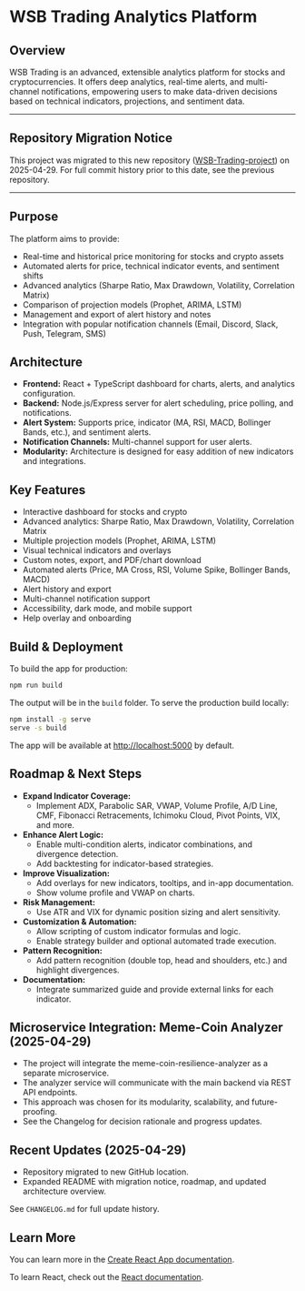# WSB Trading Analytics Platform

## Overview

WSB Trading is an advanced, extensible analytics platform for stocks and cryptocurrencies. It offers deep analytics, real-time alerts, and multi-channel notifications, empowering users to make data-driven decisions based on technical indicators, projections, and sentiment data.

---

## Repository Migration Notice

This project was migrated to this new repository ([WSB-Trading-project](https://github.com/elithaxxor/WSB-Trading-project.git)) on 2025-04-29. For full commit history prior to this date, see the previous repository.

---

## Purpose

The platform aims to provide:

- Real-time and historical price monitoring for stocks and crypto assets
- Automated alerts for price, technical indicator events, and sentiment shifts
- Advanced analytics (Sharpe Ratio, Max Drawdown, Volatility, Correlation Matrix)
- Comparison of projection models (Prophet, ARIMA, LSTM)
- Management and export of alert history and notes
- Integration with popular notification channels (Email, Discord, Slack, Push, Telegram, SMS)

## Architecture

- **Frontend:** React + TypeScript dashboard for charts, alerts, and analytics configuration.
- **Backend:** Node.js/Express server for alert scheduling, price polling, and notifications.
- **Alert System:** Supports price, indicator (MA, RSI, MACD, Bollinger Bands, etc.), and sentiment alerts.
- **Notification Channels:** Multi-channel support for user alerts.
- **Modularity:** Architecture is designed for easy addition of new indicators and integrations.

## Key Features

- Interactive dashboard for stocks and crypto
- Advanced analytics: Sharpe Ratio, Max Drawdown, Volatility, Correlation Matrix
- Multiple projection models (Prophet, ARIMA, LSTM)
- Visual technical indicators and overlays
- Custom notes, export, and PDF/chart download
- Automated alerts (Price, MA Cross, RSI, Volume Spike, Bollinger Bands, MACD)
- Alert history and export
- Multi-channel notification support
- Accessibility, dark mode, and mobile support
- Help overlay and onboarding

## Build & Deployment

To build the app for production:

```sh
npm run build
```

The output will be in the `build` folder. To serve the production build locally:

```sh
npm install -g serve
serve -s build
```

The app will be available at [http://localhost:5000](http://localhost:5000) by default.

## Roadmap & Next Steps

- **Expand Indicator Coverage:**
  - Implement ADX, Parabolic SAR, VWAP, Volume Profile, A/D Line, CMF, Fibonacci Retracements, Ichimoku Cloud, Pivot Points, VIX, and more.
- **Enhance Alert Logic:**
  - Enable multi-condition alerts, indicator combinations, and divergence detection.
  - Add backtesting for indicator-based strategies.
- **Improve Visualization:**
  - Add overlays for new indicators, tooltips, and in-app documentation.
  - Show volume profile and VWAP on charts.
- **Risk Management:**
  - Use ATR and VIX for dynamic position sizing and alert sensitivity.
- **Customization & Automation:**
  - Allow scripting of custom indicator formulas and logic.
  - Enable strategy builder and optional automated trade execution.
- **Pattern Recognition:**
  - Add pattern recognition (double top, head and shoulders, etc.) and highlight divergences.
- **Documentation:**
  - Integrate summarized guide and provide external links for each indicator.

## Microservice Integration: Meme-Coin Analyzer (2025-04-29)

- The project will integrate the meme-coin-resilience-analyzer as a separate microservice.
- The analyzer service will communicate with the main backend via REST API endpoints.
- This approach was chosen for its modularity, scalability, and future-proofing.
- See the Changelog for decision rationale and progress updates.

## Recent Updates (2025-04-29)

- Repository migrated to new GitHub location.
- Expanded README with migration notice, roadmap, and updated architecture overview.

See `CHANGELOG.md` for full update history.

## Learn More

You can learn more in the [Create React App documentation](https://facebook.github.io/create-react-app/docs/getting-started).

To learn React, check out the [React documentation](https://reactjs.org/).

